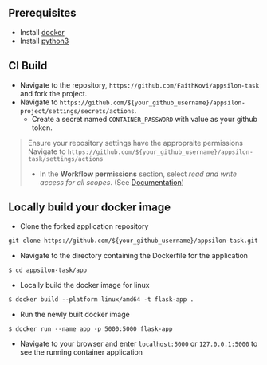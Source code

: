 
## Prerequisites
- Install [docker](https://docs.docker.com/engine/install/)
- Install [python3](https://www.python.org/downloads/)

## CI Build
- Navigate to the repository, `https://github.com/FaithKovi/appsilon-task` and fork the project.
- Navigate to `https://github.com/${your_github_username}/appsilon-project/settings/secrets/actions`.
    - Create a secret named `CONTAINER_PASSWORD` with value as your github token.

> Ensure your repository settings have the appropraite permissions
> Navigate to `https://github.com/${your_github_username}/appsilon-task/settings/actions`
>   - In the **Workflow permissions** section, select  *read and write access for all scopes*. (See [Documentation](https://docs.github.com/en/repositories/managing-your-repositorys-settings-and-features/enabling-features-for-your-repository/managing-github-actions-settings-for-a-repository))

## Locally build your docker image
- Clone the forked application repository
```
git clone https://github.com/${your_github_username}/appsilon-task.git
```
- Navigate to the directory containing the Dockerfile for the application
```
$ cd appsilon-task/app
```
- Locally build the docker image for linux
```
$ docker build --platform linux/amd64 -t flask-app .
```
- Run the newly built docker image
```
$ docker run --name app -p 5000:5000 flask-app
```
- Navigate to your browser and enter `localhost:5000` or `127.0.0.1:5000` to see the running container application

